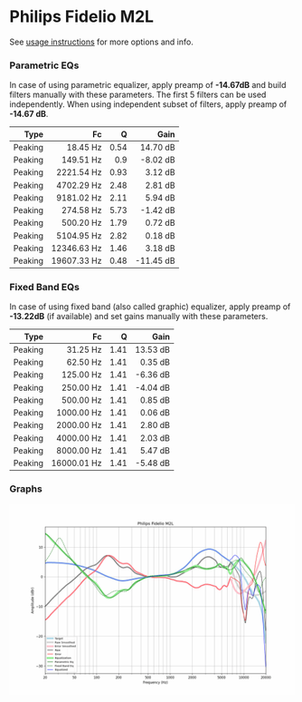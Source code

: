 # Philips Fidelio M2L
See [usage instructions](https://github.com/jaakkopasanen/AutoEq#usage) for more options and info.

### Parametric EQs
In case of using parametric equalizer, apply preamp of **-14.67dB** and build filters manually
with these parameters. The first 5 filters can be used independently.
When using independent subset of filters, apply preamp of **-14.67 dB**.

| Type    | Fc          |    Q | Gain      |
|--------:|------------:|-----:|----------:|
| Peaking | 18.45 Hz    | 0.54 | 14.70 dB  |
| Peaking | 149.51 Hz   | 0.9  | -8.02 dB  |
| Peaking | 2221.54 Hz  | 0.93 | 3.12 dB   |
| Peaking | 4702.29 Hz  | 2.48 | 2.81 dB   |
| Peaking | 9181.02 Hz  | 2.11 | 5.94 dB   |
| Peaking | 274.58 Hz   | 5.73 | -1.42 dB  |
| Peaking | 500.20 Hz   | 1.79 | 0.72 dB   |
| Peaking | 5104.95 Hz  | 2.82 | 0.18 dB   |
| Peaking | 12346.63 Hz | 1.46 | 3.18 dB   |
| Peaking | 19607.33 Hz | 0.48 | -11.45 dB |

### Fixed Band EQs
In case of using fixed band (also called graphic) equalizer, apply preamp of **-13.22dB**
(if available) and set gains manually with these parameters.

| Type    | Fc          |    Q | Gain     |
|--------:|------------:|-----:|---------:|
| Peaking | 31.25 Hz    | 1.41 | 13.53 dB |
| Peaking | 62.50 Hz    | 1.41 | 0.35 dB  |
| Peaking | 125.00 Hz   | 1.41 | -6.36 dB |
| Peaking | 250.00 Hz   | 1.41 | -4.04 dB |
| Peaking | 500.00 Hz   | 1.41 | 0.85 dB  |
| Peaking | 1000.00 Hz  | 1.41 | 0.06 dB  |
| Peaking | 2000.00 Hz  | 1.41 | 2.80 dB  |
| Peaking | 4000.00 Hz  | 1.41 | 2.03 dB  |
| Peaking | 8000.00 Hz  | 1.41 | 5.47 dB  |
| Peaking | 16000.01 Hz | 1.41 | -5.48 dB |

### Graphs
![](./Philips%20Fidelio%20M2L.png)
